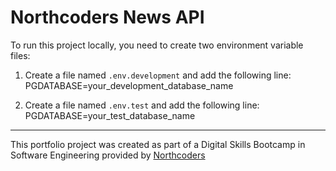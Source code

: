 # Northcoders News API

To run this project locally, you need to create two environment variable files:

1. Create a file named `.env.development` and add the following line:
PGDATABASE=your_development_database_name


2. Create a file named `.env.test` and add the following line:
PGDATABASE=your_test_database_name

--- 

This portfolio project was created as part of a Digital Skills Bootcamp in Software Engineering provided by [Northcoders](https://northcoders.com/)
